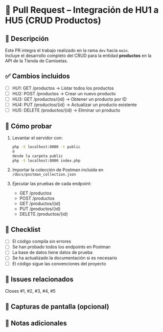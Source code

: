 # 🚀 Pull Request – Integración de HU1 a HU5 (CRUD Productos)

## 📌 Descripción
Este PR integra el trabajo realizado en la rama `dev` hacia `main`.  
Incluye el desarrollo completo del CRUD para la entidad **productos** en la API de la Tienda de Camisetas.

## ✅ Cambios incluidos
- [ ] HU1: GET /productos → Listar todos los productos
- [ ] HU2: POST /productos → Crear un nuevo producto
- [ ] HU3: GET /productos/{id} → Obtener un producto por ID
- [ ] HU4: PUT /productos/{id} → Actualizar un producto existente
- [ ] HU5: DELETE /productos/{id} → Eliminar un producto

## 🧪 Cómo probar
1. Levantar el servidor con:  
   ```bash
   php -S localhost:8000 -t public
   ó
   desde la carpeta public
   php -S localhost:8000 index.php
   ```

2. Importar la colección de Postman incluida en `/docs/postman_collection.json`

3. Ejecutar las pruebas de cada endpoint:
   - GET /productos
   - POST /productos
   - GET /productos/{id}
   - PUT /productos/{id}
   - DELETE /productos/{id}

## 📝 Checklist
- [ ] El código compila sin errores
- [ ] Se han probado todos los endpoints en Postman
- [ ] La base de datos tiene datos de prueba
- [ ] Se ha actualizado la documentación si es necesario
- [ ] El código sigue las convenciones del proyecto

## 🔗 Issues relacionados
Closes #1, #2, #3, #4, #5

## 📸 Capturas de pantalla (opcional)
<!-- Si tienes capturas de Postman o de la base de datos, agrégalas aquí -->

## 💬 Notas adicionales
<!-- Cualquier información adicional que el revisor deba saber -->